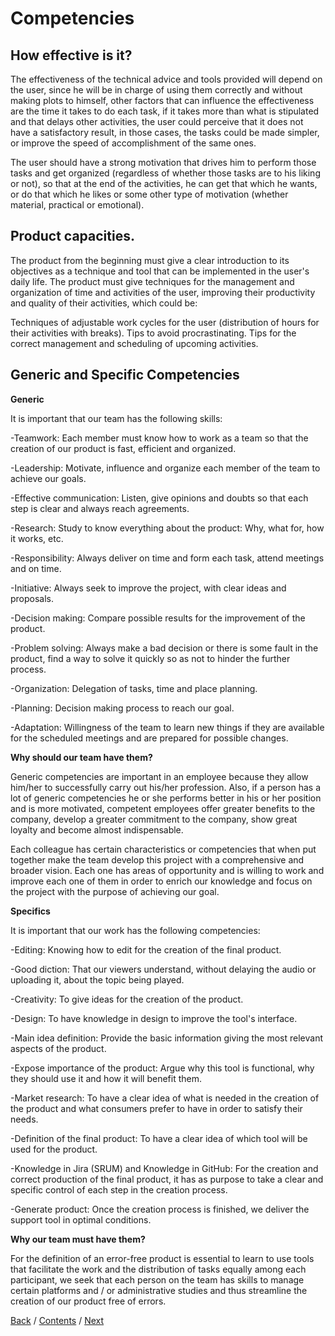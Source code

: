 # Competencies
## How effective is it?

The effectiveness of the technical advice and tools provided will depend on the user, since he will be in charge of using them correctly and without making plots to himself, other factors that can influence the effectiveness are the time it takes to do each task, if it takes more than what is stipulated and that delays other activities, the user could perceive that it does not have a satisfactory result, in those cases, the tasks could be made simpler, or improve the speed of accomplishment of the same ones.

The user should have a strong motivation that drives him to perform those tasks and get organized (regardless of whether those tasks are to his liking or not), so that at the end of the activities, he can get that which he wants, or do that which he likes or some other type of motivation (whether material, practical or emotional).

## Product capacities.

The product from the beginning must give a clear introduction to its objectives as a technique and tool that can be implemented in the user's daily life. The product must give techniques for the management and organization of time and activities of the user, improving their productivity and quality of their activities, which could be:

Techniques of adjustable work cycles for the user (distribution of hours for their activities with breaks).
Tips to avoid procrastinating.
Tips for the correct management and scheduling of upcoming activities.

## Generic and Specific Competencies

**Generic**

It is important that our team has the following skills:

-Teamwork: Each member must know how to work as a team so that the creation of our product is fast, efficient and organized.

-Leadership: Motivate, influence and organize each member of the team to achieve our goals.

-Effective communication: Listen, give opinions and doubts so that each step is clear and always reach agreements.

-Research: Study to know everything about the product: Why, what for, how it works, etc.

-Responsibility: Always deliver on time and form each task, attend meetings and on time.

-Initiative: Always seek to improve the project, with clear ideas and proposals.

-Decision making: Compare possible results for the improvement of the product.

-Problem solving: Always make a bad decision or there is some fault in the product, find a way to solve it quickly so as not to hinder the further process.

-Organization: Delegation of tasks, time and place planning.

-Planning: Decision making process to reach our goal.

-Adaptation: Willingness of the team to learn new things if they are available for the scheduled meetings and are prepared for possible changes.

**Why should our team have them?**

Generic competencies are important in an employee because they allow him/her to successfully carry out his/her profession. Also, if a person has a lot of generic competencies he or she performs better in his or her position and is more motivated, competent employees offer greater benefits to the company, develop a greater commitment to the company, show great loyalty and become almost indispensable.

Each colleague has certain characteristics or competencies that when put together make the team develop this project with a comprehensive and broader vision. Each one has areas of opportunity and is willing to work and improve each one of them in order to enrich our knowledge and focus on the project with the purpose of achieving our goal.


**Specifics**

It is important that our work has the following competencies:

-Editing: Knowing how to edit for the creation of the final product.

-Good diction: That our viewers understand, without delaying the audio or uploading it, about the topic being played.

-Creativity: To give ideas for the creation of the product.

-Design: To have knowledge in design to improve the tool's interface.

-Main idea definition: Provide the basic information giving the most relevant aspects of the product.

-Expose importance of the product: Argue why this tool is functional, why they should use it and how it will benefit them.

-Market research: To have a clear idea of what is needed in the creation of the product and what consumers prefer to have in order to satisfy their needs.

-Definition of the final product: To have a clear idea of which tool will be used for the product.

-Knowledge in Jira (SRUM) and Knowledge in GitHub: For the creation and correct production of the final product, it has as purpose to take a clear and specific control of each step in the creation process.

-Generate product: Once the creation process is finished, we deliver the support tool in optimal conditions.

**Why our team must have them?**

For the definition of an error-free product is essential to learn to use tools that facilitate the work and the distribution of tasks equally among each participant, we seek that each person on the team has skills to manage certain platforms and / or administrative studies and thus streamline the creation of our product free of errors.

[Back](https://github.com/DanielaLujanTrejo/Methods-of-organization-/blob/main/Documentation/6.%20Study%20data%20and%20research.md#study-data-and-research) / [Contents](https://github.com/DanielaLujanTrejo/Methods-of-organization-/blob/main/README.md#contents-scroll) / [Next](https://github.com/DanielaLujanTrejo/Methods-of-organization-/blob/main/Documentation/8.%20Teamwork.md#teamwork)
